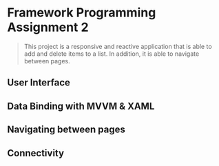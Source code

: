 # Framework Programming Assignment 2

> This project is a responsive and reactive application that is able to add and delete items to a list. In addition, it is able to navigate between pages.

## User Interface 

## Data Binding with MVVM & XAML

## Navigating between pages 

## Connectivity
